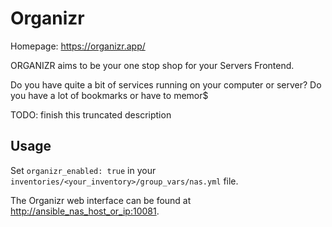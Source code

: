 
# Organizr

Homepage: <https://organizr.app/>

ORGANIZR aims to be your one stop shop for your Servers Frontend.

Do you have quite a bit of services running on your computer or server? Do you have a lot of bookmarks or have to memor$

TODO: finish this truncated description

## Usage

Set `organizr_enabled: true` in your `inventories/<your_inventory>/group_vars/nas.yml` file.

The Organizr web interface can be found at <http://ansible_nas_host_or_ip:10081>.
